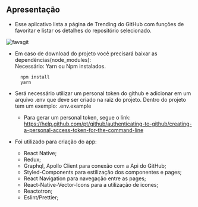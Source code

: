 ## Apresentação
- Esse aplicativo lista a página de Trending do GitHub com funções de favoritar e listar os detalhes do repositório selecionado.

![favsgit](https://user-images.githubusercontent.com/17890530/71108904-daf30680-21a2-11ea-9522-5588b62f16fb.gif)

- Em caso de download do projeto você precisará baixar as dependências(node_modules): <br>
  Necessário: Yarn ou Npm instalados.
  ```
    npm install
    yarn
  ```

- Será necessário utilizar um personal token do github e adicionar em um arquivo .env que deve ser criado na raiz do projeto. Dentro do projeto tem um exemplo: .env.example
  - Para gerar um personal token, segue o link: https://help.github.com/pt/github/authenticating-to-github/creating-a-personal-access-token-for-the-command-line 

- Foi utilizado para criação do app:
  - React Native;
  - Redux;
  - Graphql, Apollo Client para conexão com a Api do GitHub;
  - Styled-Components para estilização dos componentes e pages;
  - React Navigation para navegação entre as pages;  
  - React-Native-Vector-Icons para a utilização de icones;
  - Reactotron;
  - Eslint/Prettier;





